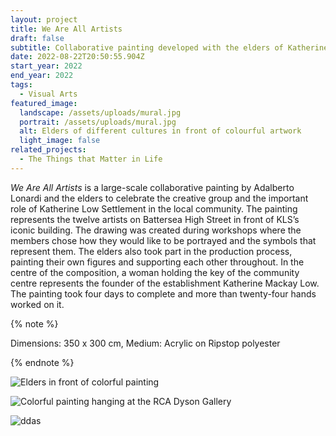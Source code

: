 ```yaml
---
layout: project
title: We Are All Artists
draft: false
subtitle: Collaborative painting developed with the elders of Katherine Low Settlement
date: 2022-08-22T20:50:55.904Z
start_year: 2022
end_year: 2022
tags:
  - Visual Arts
featured_image:
  landscape: /assets/uploads/mural.jpg
  portrait: /assets/uploads/mural.jpg
  alt: Elders of different cultures in front of colourful artwork
  light_image: false
related_projects:
  - The Things that Matter in Life
---
```

*We Are All Artists* is a large-scale collaborative painting by Adalberto Lonardi and the elders to celebrate the creative group and the important role of Katherine Low Settlement in the local community. The painting represents the twelve artists on Battersea High Street in front of KLS’s iconic building. The drawing was created during workshops where the members chose how they would like to be portrayed and the symbols that represent them. The elders also took part in the production process, painting their own figures and supporting each other throughout. In the centre of the composition, a woman holding the key of the community centre represents the founder of the establishment Katherine Mackay Low. The painting took four days to complete and more than twenty-four hands worked on it.

{% note %}



Dimensions: 350 x 300 cm, Medium: Acrylic on Ripstop polyester



{% endnote %}

![Elders in front of colorful painting](/assets/uploads/dsc02831.jpg "Artists involved in the mural from Katherine Low Settlement ")

![Colorful painting hanging at the RCA Dyson Gallery ](/assets/uploads/dscf1207.jpg "We Are All Artists hanging at the RCA Dyson Gallery ")

![ddas](/assets/uploads/dscf1248.jpg "sadas")